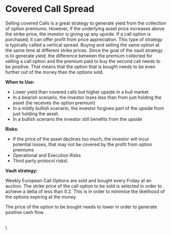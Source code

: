 # Covered Call Spread

Selling covered Calls is a great strategy to generate yield from the collection of option premiums. However, if the underlying asset price increases above the strike price, the investor is giving up any upside. If a call option is purchased, it can offer profit from price appreciation. This type of strategy is typically called a vertical spread. Buying and selling the same option at the same time at different strike prices. Since the goal of the vault strategy is to generate yield, the difference between the premium collected for selling a call option and the premium paid to buy the second call needs to be positive. That means that the option that is bought needs to be even further out of the money than the options sold.



**When to Use:**&#x20;

* Lower yield than covered calls but higher upside in a bull market
* In a bearish scenario, the investor loses less than from just holding the asset (he receives the option premium)
* In a mildly bullish scenario, the investor forgives part of the upside from just holding the asset.
* In a bullish scenario the investor still benefits from the upside

**Risks**:

* If the price of the asset declines too much, the investor will incur potential losses, that may not be covered by the profit from option premiums
* Operational and Execution Risks
* Third party protocol risks\


**Vault strategy:**

&#x20;Weekly European Call Options are sold and bought every Friday at an auction. The strike price of the call option to be sold is selected in order to achieve a delta of less than 0.2. This is in order to minimise the likelihood of the options expiring at the money.

The price of the option to be bought needs to lower in order to generate positive cash flow.

\
\
